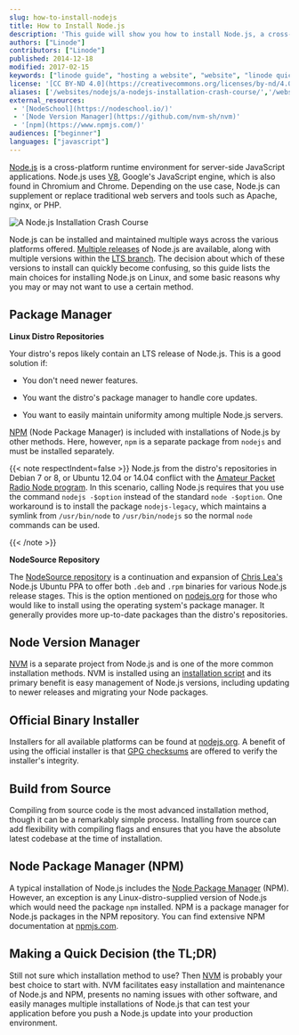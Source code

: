 ```yaml
---
slug: how-to-install-nodejs
title: How to Install Node.js
description: 'This guide will show you how to install Node.js, a cross-platform runtime environment that can power server-side JavaScript applications, on Linux.'
authors: ["Linode"]
contributors: ["Linode"]
published: 2014-12-18
modified: 2017-02-15
keywords: ["linode guide", "hosting a website", "website", "linode quickstart guide"]
license: '[CC BY-ND 4.0](https://creativecommons.org/licenses/by-nd/4.0)'
aliases: ['/websites/nodejs/a-nodejs-installation-crash-course/','/websites/nodejs/installing-nodejs/','/development/nodejs/how-to-install-nodejs/','/development/nodejs/set-up-and-install-nodejs/','/development/nodjs/a-nodejs-installation-crash-course/','/development/nodejs/installing-nodejs/']
external_resources:
 - '[NodeSchool](https://nodeschool.io/)'
 - '[Node Version Manager](https://github.com/nvm-sh/nvm)'
 - '[npm](https://www.npmjs.com/)'
audiences: ["beginner"]
languages: ["javascript"]
---
```


[Node.js](https://nodejs.org/) is a cross-platform runtime environment for server-side JavaScript applications. Node.js uses [V8](https://v8.dev/), Google's JavaScript engine, which is also found in Chromium and Chrome. Depending on the use case, Node.js can supplement or replace traditional web servers and tools such as Apache, nginx, or PHP.

![A Node.js Installation Crash Course](nodejs-installation-crash-course.png "A Node.js Installation Crash Course")

Node.js can be installed and maintained multiple ways across the various platforms offered. [Multiple releases](https://github.com/nodejs/node#release-types) of Node.js are available, along with multiple versions within the [LTS branch](https://github.com/nodejs/Release). The decision about which of these versions to install can quickly become confusing, so this guide lists the main choices for installing Node.js on Linux, and some basic reasons why you may or may not want to use a certain method.

## Package Manager

**Linux Distro Repositories**

Your distro's repos likely contain an LTS release of Node.js. This is a good solution if:

*   You don't need newer features.

*   You want the distro's package manager to handle core updates.

*   You want to easily maintain uniformity among multiple Node.js servers.

[NPM](#node-package-manager-npm) (Node Package Manager) is included with installations of Node.js by other methods. Here, however, `npm` is a separate package from `nodejs` and must be installed separately.

{{< note respectIndent=false >}}
Node.js from the distro's repositories in Debian 7 or 8, or Ubuntu 12.04 or 14.04 conflict with the [Amateur Packet Radio Node program](https://packages.debian.org/jessie/node). In this scenario, calling Node.js requires that you use the command `nodejs -$option` instead of the standard `node -$option`. One workaround is to install the package `nodejs-legacy`, which maintains a symlink from `/usr/bin/node` to `/usr/bin/nodejs` so the normal `node` commands can be used.

{{< /note >}}

**NodeSource Repository**

The [NodeSource repository](https://github.com/nodesource/distributions) is a continuation and expansion of [Chris Lea's](https://nodesource.com/blog/chris-lea-joins-forces-with-nodesource/) Node.js Ubuntu PPA to offer both `.deb` and `.rpm` binaries for various Node.js release stages. This is the option mentioned on [nodejs.org](https://nodejs.org/en/download/package-manager/) for those who would like to install using the operating system's package manager. It generally provides more up-to-date packages than the distro's repositories.

## Node Version Manager

[NVM](https://github.com/nvm-sh/nvm) is a separate project from Node.js and is one of the more common installation methods. NVM is installed using an [installation script](https://github.com/nvm-sh/nvm#install--update-script) and its primary benefit is easy management of Node.js versions, including updating to newer releases and migrating your Node packages.

## Official Binary Installer

Installers for all available platforms can be found at [nodejs.org](https://nodejs.org/en/download/). A benefit of using the official installer is that [GPG checksums](https://github.com/nodejs/node#verifying-binaries) are offered to verify the installer's integrity.

## Build from Source

Compiling from source code is the most advanced installation method, though it can be a remarkably simple process. Installing from source can add flexibility with compiling flags and ensures that you have the absolute latest codebase at the time of installation.

## Node Package Manager (NPM)

A typical installation of Node.js includes the [Node Package Manager](https://github.com/npm/cli) (NPM). However, an exception is any Linux-distro-supplied version of Node.js which would need the package `npm` installed. NPM is a package manager for Node.js packages in the NPM repository. You can find extensive NPM documentation at [npmjs.com](https://docs.npmjs.com/).

## Making a Quick Decision (the TL;DR)

Still not sure which installation method to use? Then [NVM](#node-version-manager) is probably your best choice to start with. NVM facilitates easy installation and maintenance of Node.js and NPM, presents no naming issues with other software, and easily manages multiple installations of Node.js that can test your application before you push a Node.js update into your production environment.

